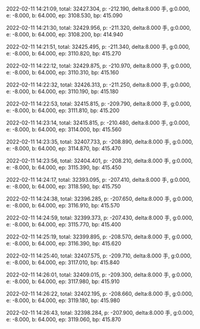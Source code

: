 2022-02-11 14:21:09, total: 32427.304, p: -212.190, delta:8.000 手, g:0.000, e: -8.000, b: 64.000, ep: 3108.530, bp: 415.090

2022-02-11 14:21:30, total: 32429.956, p: -211.320, delta:8.000 手, g:0.000, e: -8.000, b: 64.000, ep: 3108.200, bp: 414.940

2022-02-11 14:21:51, total: 32425.495, p: -211.340, delta:8.000 手, g:0.000, e: -8.000, b: 64.000, ep: 3110.820, bp: 415.270

2022-02-11 14:22:12, total: 32429.875, p: -210.970, delta:8.000 手, g:0.000, e: -8.000, b: 64.000, ep: 3110.310, bp: 415.160

2022-02-11 14:22:32, total: 32426.313, p: -211.250, delta:8.000 手, g:0.000, e: -8.000, b: 64.000, ep: 3110.190, bp: 415.180

2022-02-11 14:22:53, total: 32415.815, p: -209.790, delta:8.000 手, g:0.000, e: -8.000, b: 64.000, ep: 3111.810, bp: 415.200

2022-02-11 14:23:14, total: 32415.815, p: -210.480, delta:8.000 手, g:0.000, e: -8.000, b: 64.000, ep: 3114.000, bp: 415.560

2022-02-11 14:23:35, total: 32407.733, p: -208.890, delta:8.000 手, g:0.000, e: -8.000, b: 64.000, ep: 3114.870, bp: 415.470

2022-02-11 14:23:56, total: 32404.401, p: -208.210, delta:8.000 手, g:0.000, e: -8.000, b: 64.000, ep: 3115.390, bp: 415.450

2022-02-11 14:24:17, total: 32393.095, p: -207.410, delta:8.000 手, g:0.000, e: -8.000, b: 64.000, ep: 3118.590, bp: 415.750

2022-02-11 14:24:38, total: 32396.285, p: -207.650, delta:8.000 手, g:0.000, e: -8.000, b: 64.000, ep: 3116.910, bp: 415.570

2022-02-11 14:24:59, total: 32399.373, p: -207.430, delta:8.000 手, g:0.000, e: -8.000, b: 64.000, ep: 3115.770, bp: 415.400

2022-02-11 14:25:19, total: 32399.895, p: -208.570, delta:8.000 手, g:0.000, e: -8.000, b: 64.000, ep: 3116.390, bp: 415.620

2022-02-11 14:25:40, total: 32407.575, p: -209.710, delta:8.000 手, g:0.000, e: -8.000, b: 64.000, ep: 3117.010, bp: 415.840

2022-02-11 14:26:01, total: 32409.015, p: -209.300, delta:8.000 手, g:0.000, e: -8.000, b: 64.000, ep: 3117.980, bp: 415.910

2022-02-11 14:26:22, total: 32402.195, p: -208.660, delta:8.000 手, g:0.000, e: -8.000, b: 64.000, ep: 3119.180, bp: 415.980

2022-02-11 14:26:43, total: 32398.284, p: -207.900, delta:8.000 手, g:0.000, e: -8.000, b: 64.000, ep: 3119.060, bp: 415.870